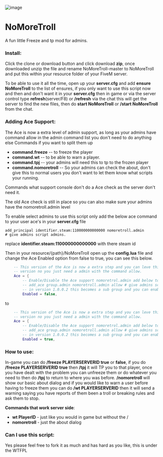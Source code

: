 ![image](https://repository-images.githubusercontent.com/271748811/d745c580-ac95-11ea-854d-7fc66c890cbf)

# NoMoreTroll
A fun little Freeze and tp mod for admins.

### Install:
Click the clone or download button and click download **zip**, once downloaded unzip the file and rename NoMoreTroll-master to NoMoreTroll and put this within your resource folder of your FiveM server.

To be able to use it all the time, open up your **server.cfg** and add **ensure NoMoreTroll** to the list of ensures, if you only want to use this script now and then and don't want it in your **server.cfg** then in game or via the server control type **refresh**(server/F8) or **/refresh** via the chat this will get the server to find the new files, then do **start NoMoreTroll** or **/start NoMoreTroll** from the chat.

### Adding Ace Support:
The Ace is now a extra level of admin support, as long as your admins have command allow in the admin command list you
don't need to do anything else
Commands if you want to split them up

* **command.freeze**		-- to freeze the player
* **command.wt**		-- to be able to warn a player.
* **command.tpj** 		-- your admins will need this to tp to the frozen player
* **command.nomoretroll**  	-- So your admins can check the about, don't give this to normal users you don't want to let them know what scripts your running.

Commands what support console don't do a Ace check as the server don't need it.

The old Ace check is still in place so you can also make sure your admins have the nomoretroll.admin level

To enable select admins to use this script only add the below ace command to your user ace's in your **server.cfg** file

```
add_principal identifier.steam:110000000000000 nomoretroll.admin 			# give admins script admins.
```
replace **identifier.steam:110000000000000** with there steam id

Then in your resource/{path}/NoMoreTroll open up the **config.lua** file and change the Ace Enabled option from false
to true, you can see this below.

```lua
	-- This version of the Ace is now a extra step and you can leve this false if you want, it might be removed in a future
	-- version no you just need a admin with the command allow.
	Ace = {
		-- Enable/Disable the Ace support nomoretrol.admin add below to your server.cfg
		-- add_ace group.admin nomoretroll.admin allow # give admins script admins.
		-- in version 1.0.0.2 this becomes a sub group and you can enable this for extra level of admins
		Enabled = false,	
```

to

```lua
	-- This version of the Ace is now a extra step and you can leve this false if you want, it might be removed in a future
	-- version no you just need a admin with the command allow.
	Ace = {
		-- Enable/Disable the Ace support nomoretrol.admin add below to your server.cfg
		-- add_ace group.admin nomoretroll.admin allow # give admins script admins.
		-- in version 1.0.0.2 this becomes a sub group and you can enable this for extra level of admins
		Enabled = true,	
```

### How to use:
In-game you can do **/freeze PLAYERSERVERID true** or **false**, if you do **/freeze PLAYERSERVERID true** then **/tpj** it will TP you to that player, once you have dealt with the problem you can unfreeze them or do whatever you need to then do **/tpj** to return to where you was before. **/nomoretroll** will show our basic about dialog and if you would like to warn a user before having to freeze them you can do **/wt PLAYERSERVERID** then it will send a warning saying you have reports of them been a troll or breaking rules and ask them to stop.

**Commands that work server side**:
* **wt PlayerID** - just like you would in game but without the /
* **nomoretroll** - just the about dialog


### Can I use this script:
Yes please feel free to fork it as much and has hard as you like, this is under the WTFPL
